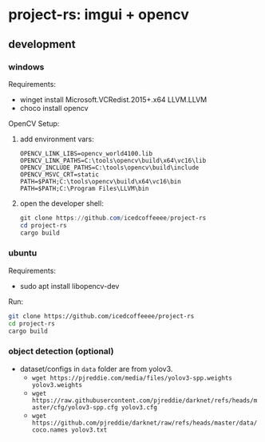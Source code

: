 # project-rs: imgui + opencv

## development

### windows

Requirements:
- winget install Microsoft.VCRedist.2015+.x64 LLVM.LLVM
- choco install opencv

OpenCV Setup:
1. add environment vars:
    ```
    OPENCV_LINK_LIBS=opencv_world4100.lib
    OPENCV_LINK_PATHS=C:\tools\opencv\build\x64\vc16\lib
    OPENCV_INCLUDE_PATHS=C:\tools\opencv\build\include
    OPENCV_MSVC_CRT=static
    PATH=$PATH;C:\tools\opencv\build\x64\vc16\bin
    PATH=$PATH;C:\Program Files\LLVM\bin
    ```
1. open the developer shell:
    ```ps1
    git clone https://github.com/icedcoffeeee/project-rs
    cd project-rs
    cargo build
    ```

### ubuntu

Requirements:
- sudo apt install libopencv-dev

Run:
```sh
git clone https://github.com/icedcoffeeee/project-rs
cd project-rs
cargo build
```

### object detection (optional)
- dataset/configs in `data` folder are from yolov3.
    - `wget https://pjreddie.com/media/files/yolov3-spp.weights yolov3.weights`
    - `wget https://raw.githubusercontent.com/pjreddie/darknet/refs/heads/master/cfg/yolov3-spp.cfg yolov3.cfg`
    - `wget https://github.com/pjreddie/darknet/raw/refs/heads/master/data/coco.names yolov3.txt`
